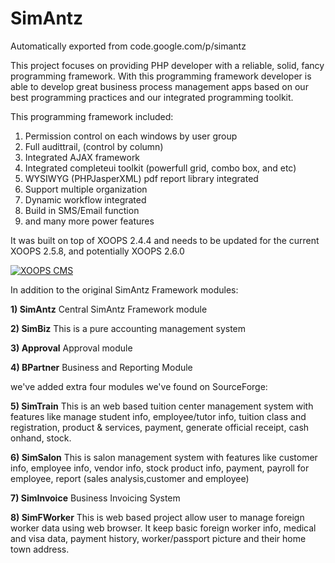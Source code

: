 # SimAntz
Automatically exported from code.google.com/p/simantz

This project focuses on providing PHP developer with a reliable, solid, fancy programming framework. With this programming framework developer is able to develop great business process management apps based on our best programming practices and our integrated programming toolkit. 

This programming framework included:

1. Permission control on each windows by user group 
2. Full audittrail, (control by column) 
3. Integrated AJAX framework 
4. Integrated completeui toolkit (powerfull grid, combo box, and etc) 
5. WYSIWYG (PHPJasperXML) pdf report library integrated 
6. Support multiple organization 
7. Dynamic workflow integrated 
8. Build in SMS/Email function 
9. and many more power features

It was built on top of XOOPS 2.4.4 and needs to be updated for the current XOOPS 2.5.8, and potentially XOOPS 2.6.0

[![XOOPS CMS](http://img.youtube.com/vi/4U3Z8CX82Uw/0.jpg)](http://www.youtube.com/watch?v=4U3Z8CX82Uw)

In addition to the original SimAntz Framework modules:

**1) SimAntz**
Central SimAntz Framework module

**2) SimBiz**
This is a pure accounting management system

**3) Approval**
Approval module

**4) BPartner**
Business and Reporting Module

we've added extra four modules we've found on SourceForge:

**5) SimTrain**
This is an web based tuition center management system with features like manage student info, employee/tutor info, tuition class and registration, product & services, payment, generate official receipt, cash onhand, stock.

**6) SimSalon**
This is salon management system with features like customer info, employee info, vendor info, stock product info, payment, payroll for employee, report (sales analysis,customer and employee)

**7) SimInvoice**
Business Invoicing System

**8) SimFWorker**
This is web based project allow user to manage foreign worker data using web browser. It keep basic foreign worker info, medical and visa data, payment history, worker/passport picture and their home town address.
